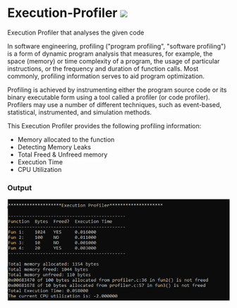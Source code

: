 # Execution-Profiler  [![](https://img.shields.io/badge/Parth-Pathak-brightgreen.svg?colorB=ff0000)](https://www.linkedin.com/in/parth-pathak-learner/)
Execution Profiler that analyses the given code

In software engineering, profiling ("program profiling", "software profiling") is a form of dynamic program analysis that measures, for example, the space (memory) or time complexity of a program, the usage of particular instructions, or the frequency and duration of function calls. Most commonly, profiling information serves to aid program optimization.

Profiling is achieved by instrumenting either the program source code or its binary executable form using a tool called a profiler (or code profiler). Profilers may use a number of different techniques, such as event-based, statistical, instrumented, and simulation methods.

This Execution Profiler provides the following profiling information:

* Memory allocated to the function
* Detecting Memory Leaks
* Total Freed & Unfreed memory
* Execution Time 
* CPU Utilization


### Output
![screenshot](output.png)

